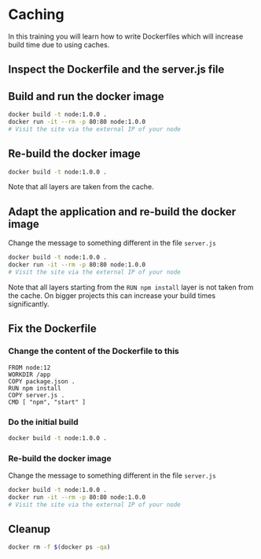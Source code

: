 # Caching

In this training you will learn how to write Dockerfiles which will increase build time due to using caches.

## Inspect the Dockerfile and the server.js file

## Build and run the docker image

```bash
docker build -t node:1.0.0 .
docker run -it --rm -p 80:80 node:1.0.0
# Visit the site via the external IP of your node
```

## Re-build the docker image

```bash
docker build -t node:1.0.0 .
```

Note that all layers are taken from the cache.

## Adapt the application and re-build the docker image

Change the message to something different in the file `server.js`

```bash
docker build -t node:1.0.0 .
docker run -it --rm -p 80:80 node:1.0.0
# Visit the site via the external IP of your node
```

Note that all layers starting from the `RUN npm install` layer is not taken from the cache. On bigger projects this can increase your build times significantly. 

## Fix the Dockerfile

### Change the content of the Dockerfile to this

```docker
FROM node:12
WORKDIR /app
COPY package.json .
RUN npm install
COPY server.js .
CMD [ "npm", "start" ]
```

### Do the initial build

```bash
docker build -t node:1.0.0 .
```

### Re-build the docker image

Change the message to something different in the file `server.js`

```bash
docker build -t node:1.0.0 .
docker run -it --rm -p 80:80 node:1.0.0
# Visit the site via the external IP of your node
```

## Cleanup

```bash
docker rm -f $(docker ps -qa)
```

